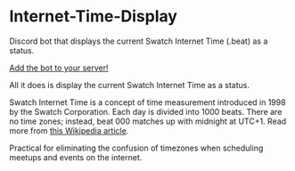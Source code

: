 # Internet-Time-Display
Discord bot that displays the current Swatch Internet Time (.beat) as a status.

[Add the bot to your server!](https://discord.com/api/oauth2/authorize?client_id=917521502985945139&scope=bot)

All it does is display the current Swatch Internet Time as a status.

Swatch Internet Time is a concept of time measurement introduced in 1998 by the Swatch Corporation. Each day is divided into 1000 beats. There are no time zones; instead, beat 000 matches up with midnight at UTC+1. Read more from [this Wikipedia article](https://en.wikipedia.org/wiki/Swatch_Internet_Time).

Practical for eliminating the confusion of timezones when scheduling meetups and events on the internet.
